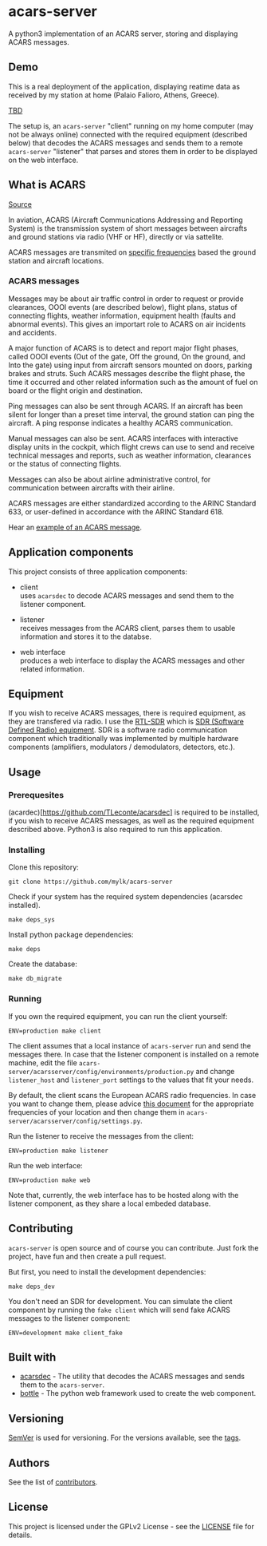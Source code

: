 # acars-server

A python3 implementation of an ACARS server, storing and displaying ACARS messages.

## Demo

This is a real deployment of the application, displaying reatime data as received by my station at home (Palaio Falioro, Athens, Greece).

[TBD](#)

The setup is, an `acars-server` "client" running on my home computer (may not be always online) connected with the required equipment (described below) that decodes the ACARS messages and sends them to a remote `acars-server` "listener" that parses and stores them in order to be displayed on the web interface.

## What is ACARS

[Source](https://en.wikipedia.org/wiki/ACARS)

In aviation, ACARS (Aircraft Communications Addressing and Reporting System) is the transmission system of short messages between aircrafts and ground stations via radio (VHF or HF), directly or via sattelite.

ACARS messages are transmited on [specific frequencies](https://www.acarsd.org/ACARS_frequencies.html) based the ground station and aircraft locations.

### ACARS messages

Messages may be about air traffic control in order to request or provide clearances, OOOI events (are described below), flight plans, status of connecting flights, weather information, equipment health (faults and abnormal events). This gives an importart role to ACARS on air incidents and accidents.

A major function of ACARS is to detect and report major flight phases, called OOOI events (Out of the gate, Off the ground, On the ground, and Into the gate) using input from aircraft sensors mounted on doors, parking brakes and struts. Such ACARS messages describe the flight phase, the time it occurred and other related information such as the amount of fuel on board or the flight origin and destination.

Ping messages can also be sent through ACARS. If an aircraft has been silent for longer than a preset time interval, the ground station can ping the aircraft. A ping response indicates a healthy ACARS communication.

Manual messages can also be sent. ACARS interfaces with interactive display units in the cockpit, which flight crews can use to send and receive technical messages and reports, such as weather information, clearances or the status of connecting flights.

Messages can also be about airline administrative control, for communication between aircrafts with their airline.

ACARS messages are either standardized according to the ARINC Standard 633, or user-defined in accordance with the ARINC Standard 618.

Hear an [example of an ACARS message](https://en.wikipedia.org/wiki/File:Acars_sample.ogg). 

## Application components

This project consists of three application components:

- client  
uses `acarsdec` to decode ACARS messages and send them to the listener component.
  
- listener  
receives messages from the ACARS client, parses them to usable information and stores it to the databse.
  
- web interface  
produces a web interface to display the ACARS messages and other related information.

## Equipment

If you wish to receive ACARS messages, there is required equipment, as they are transfered via radio. I use the [RTL-SDR](https://www.amazon.com/RTL-SDR-Blog-RTL2832U-Software-Defined/dp/B011HVUEME) which is [SDR (Software Defined Radio) equipment](https://en.wikipedia.org/wiki/Software-defined_radio). SDR is a software radio communication component which traditionally was implemented by multiple hardware components (amplifiers, modulators / demodulators, detectors, etc.).

## Usage

### Prerequesites

(acardec)[https://github.com/TLeconte/acarsdec] is required to be installed, if you wish to receive ACARS messages, as well as the required equipment described above. Python3 is also required to run this application.

### Installing

Clone this repository:

```
git clone https://github.com/mylk/acars-server
```

Check if your system has the required system dependencies (acarsdec installed).

```
make deps_sys
```

Install python package dependencies:

```
make deps
```

Create the database:

```
make db_migrate
```

### Running

If you own the required equipment, you can run the client yourself:

```
ENV=production make client
```

The client assumes that a local instance of `acars-server` run and send the messages there. In case that the listener component is installed on a remote machine, edit the file `acars-server/acarsserver/config/environments/production.py` and change `listener_host` and `listener_port` settings to the values that fit your needs.

By default, the client scans the European ACARS radio frequencies. In case you want to change them, please advice [this document](https://www.acarsd.org/ACARS_frequencies.html) for the appropriate frequencies of your location and then change them in `acars-server/acarsserver/config/settings.py`.

Run the listener to receive the messages from the client:

```
ENV=production make listener
```

Run the web interface:

```
ENV=production make web
```

Note that, currently, the web interface has to be hosted along with the listener component, as they share a local embeded database.


## Contributing

`acars-server` is open source and of course you can contribute. Just fork the project, have fun and then create a pull request.

But first, you need to install the development dependencies:

```
make deps_dev
```

You don't need an SDR for development. You can simulate the client component by running the `fake client` which will send fake ACARS messages to the listener component:

```
ENV=development make client_fake
```

## Built with

- [acarsdec](https://github.com/TLeconte/acarsdec) - The utility that decodes the ACARS messages and sends them to the `acars-server`.
- [bottle](https://bottlepy.org/docs/dev/) - The python web framework used to create the web component.


## Versioning

[SemVer](http://semver.org/) is used for versioning. For the versions available, see the [tags](https://github.com/mylk/acars-server/tags).

## Authors

See the list of [contributors](https://github.com/mylk/acars-server/contributors).

## License

This project is licensed under the GPLv2 License - see the [LICENSE](https://github.com/mylk/acars-server/blob/master/LICENSE) file for details.
